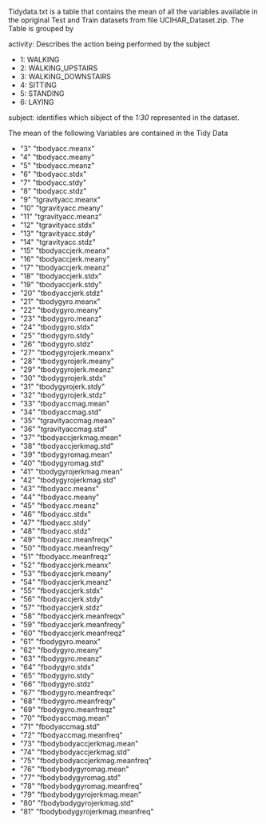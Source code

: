 Tidydata.txt is a table that contains the mean of all the variables available in the opriginal Test and Train datasets from file UCIHAR_Dataset.zip. The Table is grouped by 

activity: Describes the action being performed by the subject

+ 1: WALKING
+ 2: WALKING_UPSTAIRS
+ 3: WALKING_DOWNSTAIRS
+ 4: SITTING
+ 5: STANDING
+ 6: LAYING

subject: identifies which sibject of the *1:30* represented in the dataset.


The mean of the following Variables are contained in the Tidy Data

+ "3" "tbodyacc.meanx"
+ "4" "tbodyacc.meany"
+ "5" "tbodyacc.meanz"
+ "6" "tbodyacc.stdx"
+ "7" "tbodyacc.stdy"
+ "8" "tbodyacc.stdz"
+ "9" "tgravityacc.meanx"
+ "10" "tgravityacc.meany"
+ "11" "tgravityacc.meanz"
+ "12" "tgravityacc.stdx"
+ "13" "tgravityacc.stdy"
+ "14" "tgravityacc.stdz"
+ "15" "tbodyaccjerk.meanx"
+ "16" "tbodyaccjerk.meany"
+ "17" "tbodyaccjerk.meanz"
+ "18" "tbodyaccjerk.stdx"
+ "19" "tbodyaccjerk.stdy"
+ "20" "tbodyaccjerk.stdz"
+ "21" "tbodygyro.meanx"
+ "22" "tbodygyro.meany"
+ "23" "tbodygyro.meanz"
+ "24" "tbodygyro.stdx"
+ "25" "tbodygyro.stdy"
+ "26" "tbodygyro.stdz"
+ "27" "tbodygyrojerk.meanx"
+ "28" "tbodygyrojerk.meany"
+ "29" "tbodygyrojerk.meanz"
+ "30" "tbodygyrojerk.stdx"
+ "31" "tbodygyrojerk.stdy"
+ "32" "tbodygyrojerk.stdz"
+ "33" "tbodyaccmag.mean"
+ "34" "tbodyaccmag.std"
+ "35" "tgravityaccmag.mean"
+ "36" "tgravityaccmag.std"
+ "37" "tbodyaccjerkmag.mean"
+ "38" "tbodyaccjerkmag.std"
+ "39" "tbodygyromag.mean"
+ "40" "tbodygyromag.std"
+ "41" "tbodygyrojerkmag.mean"
+ "42" "tbodygyrojerkmag.std"
+ "43" "fbodyacc.meanx"
+ "44" "fbodyacc.meany"
+ "45" "fbodyacc.meanz"
+ "46" "fbodyacc.stdx"
+ "47" "fbodyacc.stdy"
+ "48" "fbodyacc.stdz"
+ "49" "fbodyacc.meanfreqx"
+ "50" "fbodyacc.meanfreqy"
+ "51" "fbodyacc.meanfreqz"
+ "52" "fbodyaccjerk.meanx"
+ "53" "fbodyaccjerk.meany"
+ "54" "fbodyaccjerk.meanz"
+ "55" "fbodyaccjerk.stdx"
+ "56" "fbodyaccjerk.stdy"
+ "57" "fbodyaccjerk.stdz"
+ "58" "fbodyaccjerk.meanfreqx"
+ "59" "fbodyaccjerk.meanfreqy"
+ "60" "fbodyaccjerk.meanfreqz"
+ "61" "fbodygyro.meanx"
+ "62" "fbodygyro.meany"
+ "63" "fbodygyro.meanz"
+ "64" "fbodygyro.stdx"
+ "65" "fbodygyro.stdy"
+ "66" "fbodygyro.stdz"
+ "67" "fbodygyro.meanfreqx"
+ "68" "fbodygyro.meanfreqy"
+ "69" "fbodygyro.meanfreqz"
+ "70" "fbodyaccmag.mean"
+ "71" "fbodyaccmag.std"
+ "72" "fbodyaccmag.meanfreq"
+ "73" "fbodybodyaccjerkmag.mean"
+ "74" "fbodybodyaccjerkmag.std"
+ "75" "fbodybodyaccjerkmag.meanfreq"
+ "76" "fbodybodygyromag.mean"
+ "77" "fbodybodygyromag.std"
+ "78" "fbodybodygyromag.meanfreq"
+ "79" "fbodybodygyrojerkmag.mean"
+ "80" "fbodybodygyrojerkmag.std"
+ "81" "fbodybodygyrojerkmag.meanfreq"
